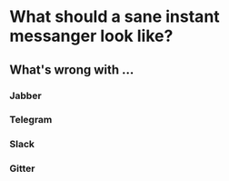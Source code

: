 # What should a sane instant messanger look like?

## What's wrong with …

### Jabber

### Telegram

### Slack

### Gitter
